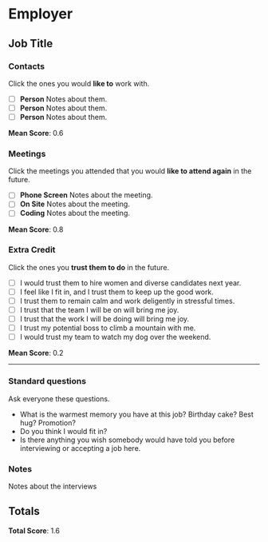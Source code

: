 # Employer

## Job Title

### Contacts

Click the ones you would **like to** work with.

 - [ ] **Person** Notes about them.
 - [ ] **Person** Notes about them.
 - [ ] **Person** Notes about them.
 
 **Mean Score**: 0.6
 
 ### Meetings
 
 Click the meetings you attended that you would **like to attend again** in the future.
 
  - [ ] **Phone Screen** Notes about the meeting.
  - [ ] **On Site** Notes about the meeting.
  - [ ] **Coding** Notes about the meeting.
  
  **Mean Score**: 0.8
  
 ### Extra Credit
 
 Click the ones you **trust them to do** in the future.
 
 - [ ] I would trust them to hire women and diverse candidates next year.
 - [ ] I feel like I fit in, and I trust them to keep up the good work.
 - [ ] I trust them to remain calm and work deligently in stressful times. 
 - [ ] I trust that the team I will be on will bring me joy.
 - [ ] I trust that the work I will be doing will bring me joy.
 - [ ] I trust my potential boss to climb a mountain with me.
 - [ ] I would trust my team to watch my dog over the weekend.
 
 **Mean Score**: 0.2

 
 ---
 
 ### Standard questions
 
 Ask everyone these questions.
 
  - What is the warmest memory you have at this job? Birthday cake? Best hug? Promotion?
  - Do you think I would fit in?
  - Is there anything you wish somebody would have told you before interviewing or accepting a job here.
 
 ### Notes
 
 Notes about the interviews
 
 
 ## Totals
 
 **Total Score**: 1.6
 
